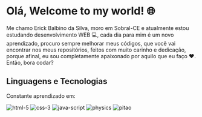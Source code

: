 # Olá, Welcome to my world! 🌐

Me chamo Erick Balbino da Silva, moro em Sobral-CE e atualmente estou estudando desenvolvimento WEB 💻, cada dia para mim é um novo aprendizado, procuro sempre melhorar meus códigos, que você vai encontrar nos meus repositórios, feitos com muito carinho e dedicação, porque afinal, eu sou completamente apaixonado por aquilo que eu faço ❤️. Então, bora codar?

## Linguagens e Tecnologias
Constante aprendizado em:

![html-5](https://user-images.githubusercontent.com/78397162/111859078-ec364000-891c-11eb-970b-f81737dd6222.png)
![css-3](https://user-images.githubusercontent.com/78397162/111859080-f0625d80-891c-11eb-9669-6ae0b37fb081.png)
![java-script](https://user-images.githubusercontent.com/78397162/111859092-ff491000-891c-11eb-8efd-8dac5e2d5143.png)
![physics](https://user-images.githubusercontent.com/78397162/111859098-053ef100-891d-11eb-962d-7ea7643a93ef.png)
![pitao](https://user-images.githubusercontent.com/78397162/141843334-0bf2ff12-b1bb-47da-a28e-fbeba325287f.png)
